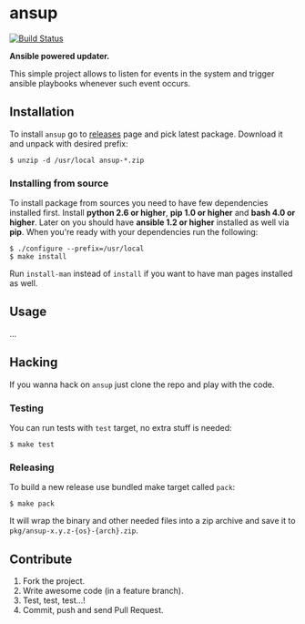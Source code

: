 # ansup

[![Build Status](https://travis-ci.org/mirstack/ansup.png?branch=master)](https://travis-ci.org/mirstack/ansup)

**Ansible powered updater.**

This simple project allows to listen for events in the system and trigger ansible 
playbooks whenever such event occurs.

## Installation

To install `ansup` go to [releases][releases] page and pick latest package. Download
it and unpack with desired prefix:

    $ unzip -d /usr/local ansup-*.zip

[releases]: https://github.com/mirstack/ansup/releases

### Installing from source

To install package from sources you need to have few dependencies installed first. Install
**python 2.6 or higher**, **pip 1.0 or higher** and **bash 4.0 or higher**. Later on you
should have **ansible 1.2 or higher** installed as well via **pip**. When you're ready with
your dependencies run the following:

    $ ./configure --prefix=/usr/local
    $ make install
    
Run `install-man` instead of `install` if you want to have man pages installed as well.

## Usage

...

## Hacking

If you wanna hack on `ansup` just clone the repo and play with the code. 

### Testing

You can run tests with `test` target, no extra stuff is needed:

    $ make test

### Releasing

To build a new release use bundled make target called `pack`:

    $ make pack

It will wrap the binary and other needed files into a zip archive and save
it to `pkg/ansup-x.y.z-{os}-{arch}.zip`.

## Contribute

1. Fork the project.
2. Write awesome code (in a feature branch).
3. Test, test, test...!
4. Commit, push and send Pull Request.
